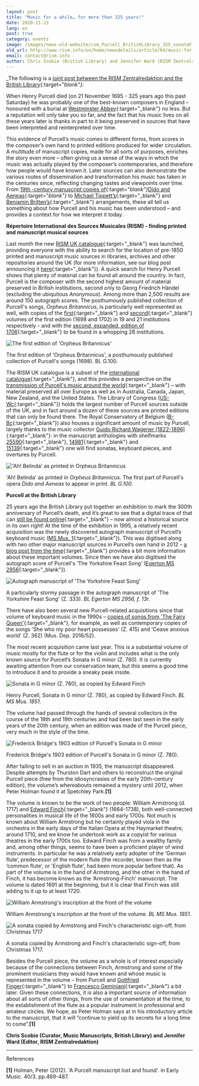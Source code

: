 ```yaml
---
layout: post
title: "Music for a while… for more than 325 years!"
date: 2020-11-23
lang: en
post: true
category: events
image: /images/news-old-website/csm_Purcell_BritishLibrary_325_sonataF_b213c91b0a.jpg
old_url: http://www.rism.info/en/home/newsdetails/article/64/music-for-a-while-for-more-than-325-years.html?tx_ttnews[year]=2020&tx_ttnews[month]=07&cHash=10ee6a6f9b2ca04f768b06b91a2e0886
email: contact@rism.info
author: Chris Scobie (British Library) and Jennifer Ward (RISM Zentralredaktion)
---
```



_The following is a [joint post between the RISM Zentralredaktion and the British Library](https://blogs.bl.uk/music/2020/11/music-for-a-while-for-more-than-325-years-a-joint-rism-british-library-blog-post-about-sources-for-p.html){:target="_blank"}:_

When Henry Purcell died (on 21 November 1695 - 325 years ago this past Saturday) he was probably one of the best-known composers in England – honoured with a burial at [Westminster Abbey](https://www.westminster-abbey.org/abbey-commemorations/commemorations/henry-purcell-family){:target="_blank"} no less. But a reputation will only take you so far, and the fact that his music lives on all these years later is thanks in part to it being preserved in sources that have been interpreted and reinterpreted over time.

This evidence of Purcell’s music comes in different forms, from scores in the composer’s own hand to printed editions produced for wider circulation. A multitude of manuscript copies, made for all sorts of purposes, enriches the story even more – often giving us a sense of the ways in which the music was actually played by the composer’s contemporaries, and therefore how people would have known it. Later sources can also demonstrate the various routes of dissemination and transformation his music has taken in the centuries since, reflecting changing tastes and viewpoints over time. From [19th -century manuscript copies of](http://searcharchives.bl.uk/IAMS_VU2:IAMS040-002023580?_ga=2.68060370.276423528.1606126346-1021810909.1602762589){:target="_blank"}_[Dido and Aeneas](http://searcharchives.bl.uk/IAMS_VU2:IAMS040-002023580?_ga=2.68060370.276423528.1606126346-1021810909.1602762589){:target="_blank"}_ to [Michael Tippett’s](https://www.youtube.com/watch?v=5AIqH7Atr2w){:target="_blank"} and [Benjamin Britten’s](https://www.bl.uk/manuscripts/FullDisplay.aspx?ref=Add_MS_60626&_ga=2.238461891.276423528.1606126346-1021810909.1602762589){:target="_blank"} arrangements, these all tell us something about how Purcell and his music has been understood – and provides a context for how we interpret it today.



**Répertoire International des Sources Musicales (RISM) - finding printed and manuscript musical sources**

Last month the new [RISM UK catalogue](http://uk.rism-ch.org/catalog){:target="_blank"} was launched, providing everyone with the ability to search for the location of pre-1850 printed and manuscript music sources in libraries, archives and other repositories around the UK (for more information, see our blog post announcing it [here](https://blogs.bl.uk/music/2020/10/announcing-the-new-rism-uk-catalogue.html){:target="_blank"}). A quick search for Henry Purcell shows that plenty of material can be found all around the country. In fact, Purcell is the composer with the second highest amount of material preserved in British institutions, second only to Georg Friedrich Händel (excluding the ubiquitous _Anonymous_). Among more than 2,500 results are around 150 autograph scores. The posthumously published collection of Purcell's songs, _Orpheus Britannicus_, is particularly well represented as well, with copies of the [first](http://uk.rism-ch.org/catalog/990053208){:target="_blank"} and [second](http://uk.rism-ch.org/catalog/990053212){:target="_blank"} volumes of the first edition (1698 and 1702) in 19 and 21 institutions respectively - and with the [second, expanded, edition of 1706](http://uk.rism-ch.org/catalog/990053209){:target="_blank"} to be found in a whopping 28 institutions.



![The first edition of 'Orpheus Britannicus'](http://rism.info/fileadmin/content/news/Purcell_BritishLibrary_325_Orpheus1st.jpg)

The first edition of 'Orpheus Britannicus', a posthumously published collection of Purcell's songs (1698). BL G.100.

The RISM UK catalogue is a subset of the [international catalogue](https://opac.rism.info/){:target="_blank"}, and this provides a perspective on the [transmission of Purcell's music around the world](https://opac.rism.info/search?View=rism&author=purcell+henry){:target="_blank"} – with material preserved all over Europe as well as in Australia, Canada, Japan, New Zealand, and the United States. The Library of Congress ([US-Wc](https://opac.rism.info/search?View=rism&author=purcell+henry&siglum=US-Wc&Language=en){:target="_blank"}) holds the largest number of Purcell sources outside of the UK, and in fact around a dozen of these sources are printed editions that can only be found there. The Royal Conservatory of Belgium ([B-Bc](https://opac.rism.info/search?View=rism&author=purcell+henry&siglum=B-Bc&Language=en){:target="_blank"}) also houses a significant amount of music by Purcell, largely thanks to the music collector [Guido Richard Wagener (1822-1896)](http://www.conservatoire.be/en/library/collections-en/fonds-guido-richard-wageber-collection/){:target="_blank"}: in the manuscript anthologies with shelfmarks [25590](https://opac.rism.info/search?id=704002332&View=rism){:target="_blank"}, [14981](https://opac.rism.info/search?id=704002420&View=rism){:target="_blank"} and [15139](https://opac.rism.info/search?id=702001169&View=rism){:target="_blank"} one will find sonatas, keyboard pieces, and overtures by Purcell.



!['Ah! Belinda' as printed in Orpheus Britannicus](http://rism.info/fileadmin/content/news/Purcell_BritishLibrary_325_Belinda.jpg)

'Ah! Belinda' as printed in _Orpheus Britannicus_. The first part of Purcell's opera _Dido and Aeneas_ to appear in print. _BL G.100_.



**Purcell at the British Library**

25 years ago the British Library put together an exhibition to mark the 300th anniversary of Purcell’s death, and it’s great to see that a digital trace of that can [still be found online](https://www.bl.uk/onlinegallery/features/purcell.html?_ga=2.241657281.276423528.1606126346-1021810909.1602762589){:target="_blank"} – now almost a historical source in its own right! At the time of the exhibition in 1995, a relatively recent acquisition was the newly discovered autograph manuscript of Purcell’s keyboard music ([MS Mus. 1](https://www.bl.uk/eblj/1995articles/pdf/article11.pdf?_ga=2.241657281.276423528.1606126346-1021810909.1602762589){:target="_blank"}). This was digitised along with two other major manuscript sources in Purcell’s own hand in 2012 – [a blog post from the time](https://blogs.bl.uk/music/2012/06/purcell_digitised.html){:target="_blank"} provides a bit more information about these important volumes. Since then we have also digitised the autograph score of Purcell's ‘The Yorkshire Feast Song’ ([Egerton MS 2956](https://www.bl.uk/manuscripts/FullDisplay.aspx?ref=Egerton_MS_2956&_ga=2.241657281.276423528.1606126346-1021810909.1602762589){:target="_blank"}).



![Autograph manuscript of 'The Yorkshire Feast Song'](http://rism.info/fileadmin/content/news/Purcell_BritishLibrary_325_Yorkshire.jpg)

A particularly stormy passage in the autograph manuscript of 'The Yorkshire Feast Song' (Z. 333). _BL Egerton MS 2956, f. 13r_.

There have also been several new Purcell-related acquisitions since that volume of keyboard music in the 1990s – [copies of songs from 'The Fairy Queen'](http://searcharchives.bl.uk/IAMS_VU2:IAMS032-001947129?_ga=2.242066497.276423528.1606126346-1021810909.1602762589){:target="_blank"}, for example, as well as contemporary copies of the songs 'She who my poor heart possesses' (Z. 415) and 'Cease anxious world' (Z. 362) (Mus. Dep. 2016/52).



The most recent acquisition came last year. This is a substantial volume of music mostly for the flute or for the violin and includes what is the only known source for Purcell’s Sonata in G minor (Z. 780). It is currently awaiting attention from our conservation team, but this seems a good time to introduce it and to provide a sneaky peak inside.



![Sonata in G minor (Z. 780), as copied by Edward Finch](http://rism.info/fileadmin/content/news/Purcell_BritishLibrary_325_SonataFinch.jpg)

Henry Purcell, Sonata in G minor (Z. 780), as copied by Edward Finch. _BL MS Mus. 1851_.

The volume had passed through the hands of several collectors in the course of the 18th and 19th centuries and had been last seen in the early years of the 20th century, when an edition was made of the Purcell piece, very much in the style of the time.



![Frederick Bridge's 1903 edition of Purcell's Sonata in G minor](http://rism.info/fileadmin/content/news/Purcell_BritishLibrary_325_SonataBridge.jpg)

Frederick Bridge's 1903 edition of Purcell's Sonata in G minor (Z. 780).

After failing to sell in an auction in 1935, the manuscript disappeared. Despite attempts by Thurston Dart and others to reconstruct the original Purcell piece (free from the idiosyncrasies of the early 20th-century edition), the volume’s whereabouts remained a mystery until 2012, when Peter Holman found it at Spetchley Park.**[1]**

The volume is known to be the work of two people: William Armstrong (d. 1717) and [Edward Finch](https://en.wikipedia.org/wiki/Edward_Finch_(composer)){:target="_blank"} (1664-1738), both well-connected personalities in musical life of the 1600s and early 1700s. Not much is known about William Armstrong but he certainly played viola in the orchestra in the early days of the Italian Opera at the Haymarket theatre, around 1710, and we know he undertook work as a copyist for various theatres in the early 1700s too. Edward Finch was from a wealthy family and, among other things, seems to have been a proficient player of wind instruments. In particular he was a relatively early adopter of the ‘German flute’, predecessor of the modern flute (the recorder, known then as the ‘common flute’, or 'English flute', had been more popular before that). As part of the volume is in the hand of Armstrong, and the other in the hand of Finch, it has become known as the ‘Armstrong-Finch’ manuscript. The volume is dated 1691 at the beginning, but it is clear that Finch was still adding to it up to at least 1720.



![William Armstrong's inscription at the front of the volume](http://rism.info/fileadmin/content/news/Purcell_BritishLibrary_325_Armstrong.jpg)

William Armstrong's inscription at the front of the volume. _BL MS Mus. 1851_.



![A sonata copied by Armstrong and Finch's characteristic sign-off, from Christmas 1717](http://rism.info/fileadmin/content/news/Purcell_BritishLibrary_325_SonataArmstrongFinch1.jpg)

A sonata copied by Armstrong and Finch's characteristic sign-off, from Christmas 1717.

Besides the Purcell piece, the volume as a whole is of interest especially because of the connections between Finch, Armstrong and some of the prominent musicians they would have known and whose music is represented in the volume – from Purcell and [Gottfried Finger](https://en.wikipedia.org/wiki/Gottfried_Finger){:target="_blank"} to [Francesco Geminiani](https://en.wikipedia.org/wiki/Francesco_Geminiani){:target="_blank"} a bit later. Given these connections, it is also a important source of information about all sorts of other things, from the use of ornamentation at the time, to the establishment of the flute as a popular instrument in professional and amateur circles. We hope, as Peter Holman says at in his introductory article to the manuscript, that it will “continue to yield up its secrets for a long time to come”.**[1]**



**Chris Scobie (Curator, Music Manuscripts, British Library) and Jennifer Ward (Editor, RISM Zentralredaktion)**



-----

References

**[1]** Holman, Peter (2012). 'A Purcell manuscript lost and found'. in Early Music. 40/3. pp.469-487.



